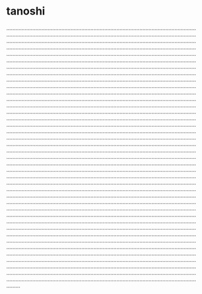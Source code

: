 # tanoshi

.........................................................................................................................................................................................................................................................................................................................................................................................................................................................................................................................................................................................................................................................................................................................................................................................................................................................................................................................................................................................................................................................................................................................................................................................................................................................................................................................................................................................................................................................................................................................................................................................................................................................................................................................................................................................................................................................................................................................................................................................................................................................................................................................................................................................................................................................................................................................................................................................................................................................................................................................................................................................................................................................................................................................................................................................................................................................................................................................................................................................................................................................................................................................................................................................................................................................................................................................................................................................................................................................................................................................................................................................................................................................................................................................................................................................................................................................................................................................................................................................................................................................................................................................................................................................................................................................................................................................................................................................................................................................................................................................................................................................................................................................................................................................................................................................................................................................................................................................................................................................................................................................................................................................................................................